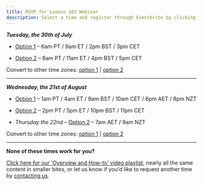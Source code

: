 ```yaml
---
title: RSVP for Loomio 101 Webinar
description: Select a time and register through Eventbrite by clicking a link.
---
```


___Tuesday, the 30th of July___

- <a href="https://www.eventbrite.com/e/loomio-101-webinar-registration-63837403392" target="_blank">Option 1</a> – 6am PT / 9am ET / 2pm BST / 3pm CET

- <a href="https://www.eventbrite.com/e/loomio-101-webinar-registration-63837741403" target="_blank">Option 2</a> – 8am PT / 11am ET / 4pm BST / 5pm CET

Convert to other time zones: <a href="https://www.timeanddate.com/worldclock/converter.html?iso=20190730T130000&p1=tz_nzst" target="_blank">option 1</a> | <a href="https://www.timeanddate.com/worldclock/converter.html?iso=20190730T150000&p1=tz_nzst" target="_blank">option 2</a>

---

___Wednesday, the 21st of August___

- <a href="https://www.eventbrite.com/e/loomio-101-webinar-registration-63836634091" target="_blank">Option 1</a> – 1am PT / 4am ET / 9am BST / 10am CET / 6pm AET / 8pm NZT

- <a href="https://www.eventbrite.com/e/loomio-101-webinar-registration-63836765484" target="_blank">Option 2</a> – 2pm PT / 5pm ET / 10pm BST / 11pm CET
 - _Thursday the 22nd_ – <a href="https://www.eventbrite.com/e/loomio-101-webinar-registration-63836765484" target="_blank">Option 2</a> – 7am AET / 9am NZT

Convert to other time zones: <a href="https://www.timeanddate.com/worldclock/converter.html?iso=20190821T080000&p1=tz_nzst" target="_blank">option 1</a> | <a href="https://www.timeanddate.com/worldclock/converter.html?iso=20190821T210000&p1=tz_nzst" target="_blank">option 2</a>

---

**None of these times work for you?**

[Click here for our 'Overview and How-to' video playlist](https://newsletter.loomio.org/subscription/Hi7nWl90b), nearly all the same content in smaller bites, or let us know if you'd like to request another time by [contacting us](https://loomio.org/contact).
